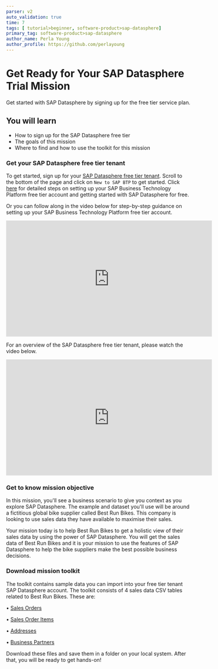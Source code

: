 ```yaml
---
parser: v2
auto_validation: true
time: 7
tags: [ tutorial>beginner, software-product>sap-datasphere]
primary_tag: software-product>sap-datasphere
author_name: Perla Young
author_profile: https://github.com/perlayoung
---
```


# Get Ready for Your SAP Datasphere Trial Mission
<!-- description --> Get started with SAP Datasphere by signing up for the free tier service plan.

## You will learn
  - How to sign up for the SAP Datasphere free tier
  - The goals of this mission
  - Where to find and how to use the toolkit for this mission


### Get your SAP Datasphere free tier tenant

To get started, sign up for your [SAP Datasphere free tier tenant](https://www.sap.com/products/technology-platform/datasphere/trial.html.html). Scroll to the bottom of the page and click on `New to SAP BTP` to get started. Click [here](https://blogs.sap.com/2023/04/14/sap-datasphere-getting-started-with-sap-datasphere-for-free/) for detailed steps on setting up your SAP Business Technology Platform free tier account and getting started with SAP Datasphere for free.

Or you can follow along in the video below for step-by-step guidance on setting up your SAP Business Technology Platform free tier account. 

<iframe width="560" height="315" src="https://www.youtube.com/embed/0zGuMus4R10" title="YouTube video player" frameborder="0" allow="accelerometer; autoplay; clipboard-write; encrypted-media; gyroscope; picture-in-picture; web-share" allowfullscreen></iframe>

For an overview of the SAP Datasphere free tier tenant, please watch the video below.

 <iframe width="560" height="315" src="https://www.youtube.com/embed/pNzsxepl-hQ?start=623" title="YouTube video player" frameborder="0" allow="accelerometer; autoplay; clipboard-write; encrypted-media; gyroscope; picture-in-picture; web-share" allowfullscreen></iframe>

### Get to know mission objective


In this mission, you'll see a business scenario to give you context as you explore SAP Datasphere. The example and dataset you'll use will be around a fictitious global bike supplier called Best Run Bikes. This company is looking to use sales data they have available to maximise their sales.

Your mission today is to help Best Run Bikes to get a holistic view of their sales data by using the power of SAP Datasphere. You will get the sales data of Best Run Bikes and it is your mission to use the features of SAP Datasphere to help the bike suppliers make the best possible business decisions.

### Download mission toolkit


The toolkit contains sample data you can import into your free tier tenant SAP Datasphere account. The toolkit consists of 4 sales data CSV tables related to Best Run Bikes. These are:

•	[Sales Orders](SalesOrders.csv)

•	[Sales Order Items](SalesOrderItems.csv)

•	[Addresses](Addresses.csv)

•	[Business Partners](BusinessPartners.csv)

Download these files and save them in a folder on your local system. After that, you will be ready to get hands-on!




